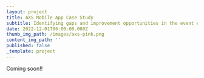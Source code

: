```yaml
---
layout: project
title: AXS Mobile App Case Study
subtitle: Identifying gaps and improvement opportunities in the event entry experience
date: 2022-12-01T06:00:00.000Z
thumb_img_path: /images/axs-pink.png
content_img_path: ''
published: false
_template: project
---
```


Coming soon!!
